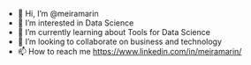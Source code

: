 - 👋 Hi, I’m @meiramarin
- 👀 I’m interested in Data Science 
- 🌱 I’m currently learning about Tools for Data Science
- 💞️ I’m looking to collaborate on business and technology
- 📫 How to reach me https://www.linkedin.com/in/meiramarin/

<!---
meiramarin/meiramarin is a ✨ special ✨ repository because its `README.md` (this file) appears on your GitHub profile.
You can click the Preview link to take a look at your changes.
--->
 
